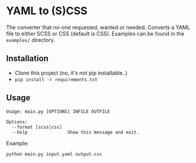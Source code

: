 # YAML to (S)CSS

The converter that no-one requested, wanted or needed. Converts a YAML file to either SCSS or CSS (default is CSS). Examples can be found in the `examples/` directory.

## Installation

* Clone this project (no, it's not pip installable..)
* `pip install -r requirements.txt`

## Usage

```
Usage: main.py [OPTIONS] INFILE OUTFILE

Options:
  --format [scss|css]
  --help               Show this message and exit.
```

Example: 
```
python main.py input.yaml output.css
```
